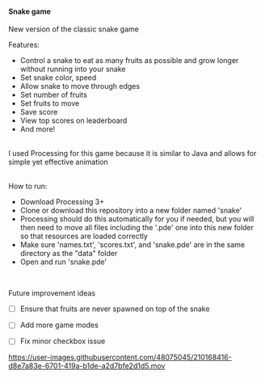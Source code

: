 #### Snake game

New version of the classic snake game 
<br>

Features:
- Control a snake to eat as many fruits as possible and grow longer without running into your snake
- Set snake color, speed
- Allow snake to move through edges
- Set number of fruits
- Set fruits to move
- Save score
- View top scores on leaderboard
- And more!
<br><br>

I used Processing for this game because it is similar to Java and allows for simple yet effective animation  
<br>

How to run: 
- Download Processing 3+
- Clone or download this repository into a new folder named 'snake'
 - Processing should do this automatically for you if needed, but you will then need to move all files including the '.pde' one into this new folder so that resources are loaded correctly
- Make sure 'names.txt', 'scores.txt', and 'snake.pde' are in the same directory as the "data" folder
- Open and run 'snake.pde' 
<br>

Future improvement ideas    
- [ ] Ensure that fruits are never spawned on top of the snake  
- [ ] Add more game modes  
- [ ] Fix minor checkbox issue  



https://user-images.githubusercontent.com/48075045/210168416-d8e7a83e-6701-419a-b1de-a2d7bfe2d1d5.mov
